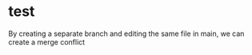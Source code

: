 # test
By creating a separate branch and editing the same file in main, we can create a merge conflict